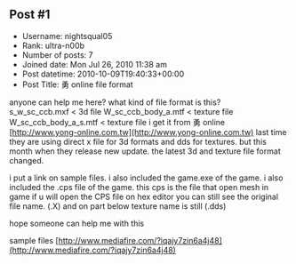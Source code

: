 ## Post #1
- Username: nightsqual05
- Rank: ultra-n00b
- Number of posts: 7
- Joined date: Mon Jul 26, 2010 11:38 am
- Post datetime: 2010-10-09T19:40:33+00:00
- Post Title: 勇 online file format

anyone can help me here? what kind of file format is this?  
s_w_sc_ccb.mxf                < 3d file
W_sc_ccb_body_a.mtf       < texture file
W_sc_ccb_body_a_s.mtf    < texture file
i get it from 勇 online [http://www.yong-online.com.tw](http://www.yong-online.com.tw)
last time they are using direct x file for 3d formats and dds for textures. 
but this month when they release new update. the latest 3d and texture file format changed.

i put a link on sample files. i also included the game.exe of the game. 
i also included the .cps file of the game. this cps is the file that open mesh in game
if u will open the CPS file on hex editor you can still see the original file name. (.X)  and on part below texture name is still (.dds)

hope someone can help me with this   

sample files
[http://www.mediafire.com/?iqajy7zin6a4j48](http://www.mediafire.com/?iqajy7zin6a4j48)
